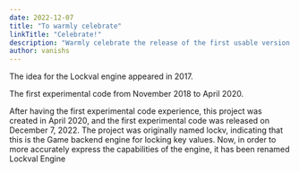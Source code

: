 ```yaml
---
date: 2022-12-07
title: "To warmly celebrate"
linkTitle: "Celebrate!"
description: "Warmly celebrate the release of the first usable version of Lockval Engine after three years of development"
author: vanishs
---
```




The idea for the Lockval engine appeared in 2017.

The first experimental code from November 2018 to April 2020.

After having the first experimental code experience, this project was created in April 2020, and the first experimental code was released on December 7, 2022. The project was originally named lockv, indicating that this is the Game backend engine for locking key values. Now, in order to more accurately express the capabilities of the engine, it has been renamed Lockval Engine